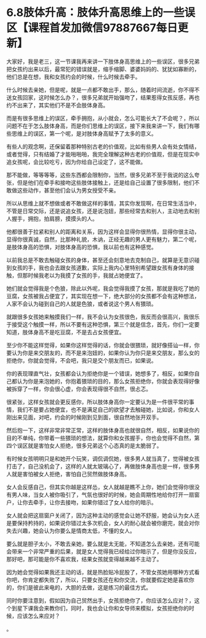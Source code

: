 # 6.8肢体升高：肢体升高思维上的一些误区【课程首发加微信97887667每日更新】

大家好，我是老三，这一节课我再来讲一下肢体身高思维上的一些误区，很多兄弟把女孩约出来以后，最常犯的错误就是，缩手缩脚、婆婆妈妈的、犹犹如寡断的，他们总是在想，我和女孩约会的时候，什么时候去牵手。

什么时候去亲她，但是呢，就是一点都不敢出手，那么，随着时间流逝，你不得不送女孩回家，这时候怎么办？，很多兄弟就开始强吻了，结果惹得女孩反感，再也约不出来了，其实他们不是不会肢体身高。

而是有很多思维上的误区，牵手拥抱，从小就会，怎么可能长大了不会呢？，所以问题不在于怎么肢体身高，而是你们思维上的误区，接下来我来讲一下，我们有哪些思维上的误区，第一个呢，是对肢体身高赋予了太多的意义。

有些人的观念啊，还保留着那种特别古老的价值观，比如有些男人会有处女情结，或者觉得，只有结婚了才能啪啪啪，我完全理解这种古老的价值观，但是在现实中追女孩呢，会比较吃亏，因为你给自己设定了，这不能做。

那不能做，等等等等，这些东西都会限制你，当然，很多兄弟不至于我说的这么夸张，但是他们在牵手和接吻这些肢体接触上，还是给自己设置了很多限制，他们不敢做这些动作，甚至他们会认为男女授受不亲。

所以从思维上就不想做或者不敢做这样的事情，其实你发现啊，在日常生活当中，不管是日常交际，还是说追女孩，还是说泡妞，那些经常去和别人，主动地去和别人握手，拥抱，拍肩膀，摸摸头的人。

他都很善于拉紧和别人的距离和关系，因为这样会显得你很热情，显得你很主动，显得你很真诚，自然，比那种礼貌，木讷，正经无趣的男人更有魅力，第二个呢，是肢体身高的恐惧，对肢体身高的恐惧，我以前也有这种感觉。

以前我总是不敢去触碰女孩的身体，甚至还会刻意地去克制自己，就算是无意识碰到女孩的手，我也会去跟女孩道歉，实际上我内心里特别希望跟女孩有身体的接触，但那时候我老以为我摸了女孩的手，我就占她便宜了。

她们就会觉得我是个色狼，除此以外呢，我会觉得我摸了女孩，那就是我吃了她的豆腐，女孩被我占便宜了，其实现在想一下，绝大部分的女孩都不会有这种想法，人家不会认为碰到自己的人就是色狼，或者说这个男人有猥琐。

就跟很多女孩她来触摸我们一样，我不会认为女孩很色，我反而会很高兴，我很乐于接受这个触摸一样，所以不要有这种恐惧，第三个就是信念，首先，你们一定要知道，肢体身高不是吃豆腐，不是去占女孩便宜。

至少你不能这样觉得，如果你这样觉得的话，你就会很猥琐，就好像搭讪一样，你要认为你是来交朋友的，而不是来泡妞的，如果你认为你只是来交朋友，那么女的拒绝你，你就会觉得，不会吧，我只是交个朋友而已，如果说。

你的表现理直气壮，女孩都会认为拒绝你是一个错误，她想多了，相反，如果你自己都认为你是来泡她的，你抱着猥琐的目的，那么女孩拒绝你，你就会表现得好像被拆穿了一样，你会很心虚，你会表现得很不自然，很忐忑。

很紧张，这样女孩就会更反感你，所以肢体身高你一定要认为是一件很平常的事情，我们不是要占她便宜，也不是满足自己的欲望才去触碰她，比如说，你和女人刚出来见面，对吧，约会的时候刚到见到面，很自然地张开双手。

然后抱一下，这样非常非常正常，这样的肢体身高也就很自然，相反，如果说你的目的不单纯，你带着一些猥琐的想法，就算你和女孩握手，你也会觉得不自然，第四个误区就是害怕女人拒绝，很多兄弟这个心态真的是太脆弱了。

有时候女孩明明只是和她开个玩笑，调侃调侃她，很多男人就当真了，觉得被女孩打击了，自己没机会了，这样的人就太玻璃心了，再做肢体身高也是一样，很多男人就是害怕被女人拒绝，害怕自己贸然做肢体身高。

女人会反感自己，但其实你越是这样怂，女人就越是瞧不上你，她们会觉得你很没有男人味，当女人被你吸引了，气氛也很好的时候，她会周期性地给你打开一扇窗户，让你去牵手，让你去接吻，如果你错过了女人给你的暗示。

女人就会把这扇窗户关闭了，因为这种主动的感觉会让她不舒服，她会认为女人还是要保持矜持的，如果说你错过太多次机会，女人的耐心就会被你磨完，就会对你失去兴趣，她会认为你要么是情商太低，不懂的女人。

要么就是胆子太小，不敢去亲她，要么就是太无能，不知道怎么去亲她，还有可能会带来一个非常严重的后果，就是女人觉得我已经给过你暗示了，但是你没反应，那好吧，那可能是你不喜欢我，结果女孩就变得越来越不主动了。

因为她会觉得如果我还主动的话，就是热脸贴冷屁股了，不管女孩她用哪种方式看你吧，你肯定都失败了，所以，只要女孩还在和你交流，你就要假定她是喜欢你的，你们是彼此来电的，大胆的去做，这是练习的最佳方式。

同时你要注意到，假如因为自己贸然出手，女孩拒绝你了，你应该怎么应对？，这个到星下课我会来教你们，同时，我也会让你和女导师来模拟，女孩拒绝你的时候，应该怎么来应对？

。